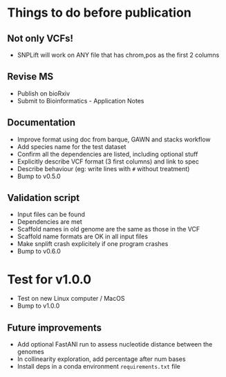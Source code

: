 # Things to do before publication

## Not only VCFs!
- SNPLift will work on ANY file that has chrom,pos as the first 2 columns

## Revise MS
- Publish on bioRxiv
- Submit to Bioinformatics - Application Notes

## Documentation
- Improve format using doc from barque, GAWN and stacks workflow
- Add species name for the test dataset
- Confirm all the dependencies are listed, including optional stuff
- Explicitly describe VCF format (3 first columns) and link to spec
- Describe behaviour (eg: write lines with `#` without treatment)
- Bump to v0.5.0

## Validation script
- Input files can be found
- Dependencies are met
- Scaffold names in old genome are the same as those in the VCF
- Scaffold name formats are OK in all input files
- Make snplift crash explicitely if one program crashes
- Bump to v0.6.0

# Test for v1.0.0
- Test on new Linux computer / MacOS
- Bump to v1.0.0

## Future improvements
- Add optional FastANI run to assess nucleotide distance between the genomes
- In collinearity exploration, add percentage after num bases
- Install deps in a conda environment `requirements.txt` file
